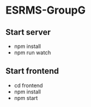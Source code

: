 # ESRMS-GroupG

## Start server

* npm install
* npm run watch

## Start frontend

* cd frontend
* npm install
* npm start
